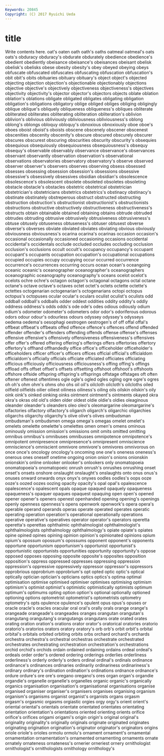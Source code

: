 ```yaml
---
Keywords: 20845 
Copyright: (C) 2017 Ryuichi Ueda
---
```


# title

Write contents here.
 oat's oaten oath oath's oaths
oatmeal oatmeal's oats oats's obduracy obduracy's obdurate obdurately obedience obedience's
obedient obediently obeisance obeisance's obeisances obeisant obelisk obelisk's obelisks obese
obesity obesity's obey obeyed obeying obeys obfuscate obfuscated obfuscates obfuscating
obfuscation obfuscation's obit obit's obits obituaries obituary obituary's object object's
objected objecting objection objection's objectionable objectionably objections objective objective's objectively
objectiveness objectiveness's objectives objectivity objectivity's objector objector's objectors objects oblate
oblation oblation's oblations obligate obligated obligates obligating obligation obligation's obligations
obligatory oblige obliged obliges obliging obligingly oblique oblique's obliquely obliqueness
obliqueness's obliques obliterate obliterated obliterates obliterating obliteration obliteration's oblivion oblivion's
oblivious obliviously obliviousness obliviousness's oblong oblong's oblongs obloquy obloquy's obnoxious
obnoxiously oboe oboe's oboes oboist oboist's oboists obscene obscenely obscener
obscenest obscenities obscenity obscenity's obscure obscured obscurely obscurer obscures obscurest
obscuring obscurities obscurity obscurity's obsequies obsequious obsequiously obsequiousness obsequiousness's obsequy
obsequy's observable observably observance observance's observances observant observantly observation observation's
observational observations observatories observatory observatory's observe observed observer observer's observers
observes observing obsess obsessed obsesses obsessing obsession obsession's obsessions obsessive
obsessive's obsessively obsessives obsidian obsidian's obsolescence obsolescence's obsolescent obsolete obsoleted
obsoletes obsoleting obstacle obstacle's obstacles obstetric obstetrical obstetrician obstetrician's obstetricians
obstetrics obstetrics's obstinacy obstinacy's obstinate obstinately obstreperous obstruct obstructed obstructing
obstruction obstruction's obstructionist obstructionist's obstructionists obstructions obstructive obstructively obstructiveness obstructiveness's
obstructs obtain obtainable obtained obtaining obtains obtrude obtruded obtrudes obtruding
obtrusive obtrusively obtrusiveness obtrusiveness's obtuse obtusely obtuseness obtuseness's obtuser obtusest
obverse obverse's obverses obviate obviated obviates obviating obvious obviously obviousness
obviousness's ocarina ocarina's ocarinas occasion occasion's occasional occasionally occasioned occasioning
occasions occidental occidental's occidentals occlude occluded occludes occluding occlusion occlusion's
occlusions occult occult's occupancy occupancy's occupant occupant's occupants occupation occupation's
occupational occupations occupied occupies occupy occupying occur occurred occurrence occurrence's
occurrences occurring occurs ocean ocean's oceangoing oceanic oceanic's oceanographer oceanographer's
oceanographers oceanographic oceanography oceanography's oceans ocelot ocelot's ocelots ochre ochre's
octagon octagon's octagonal octagons octal octane octane's octave octave's octaves
octet octet's octets octette octette's octettes octogenarian octogenarian's octogenarians octopi
octopus octopus's octopuses ocular ocular's oculars oculist oculist's oculists odd
oddball oddball's oddballs odder oddest oddities oddity oddity's oddly oddness
oddness's odds odds's ode ode's odes odious odiously odium odium's
odometer odometer's odometers odor odor's odoriferous odorous odors odour odour's
odourless odours odyssey odyssey's odysseys oedema oedema's oesophagi oestrogen oestrogen's
of off offal offal's offbeat offbeat's offbeats offed offence offence's
offences offend offended offender offender's offenders offending offends offense offense's
offenses offensive offensive's offensively offensiveness offensiveness's offensives offer offer's offered
offering offering's offerings offers offertories offertory offertory's offhand offhandedly office
office's officeholder officeholder's officeholders officer officer's officers offices official official's
officialdom officialdom's officially officials officiate officiated officiates officiating officious officiously
officiousness officiousness's offing offing's offings offload offs offset offset's offsets
offsetting offshoot offshoot's offshoots offshore offside offspring offspring's offsprings offstage
offstages oft often oftener oftenest oftentimes ogle ogle's ogled ogles
ogling ogre ogre's ogres oh oh's ohm ohm's ohms oho
ohs oil oil's oilcloth oilcloth's oilcloths oiled oilfield oilfields oilier
oiliest oiliness oiliness's oiling oils oilskin oilskin's oily oink oink's
oinked oinking oinks ointment ointment's ointments okayed okra okra's okras
old old's olden older oldest oldie oldie's oldies oleaginous oleander
oleander's oleanders oleo oleo's oleomargarine oleomargarine's olfactories olfactory olfactory's oligarch
oligarch's oligarchic oligarchies oligarchs oligarchy oligarchy's olive olive's olives ombudsman
ombudsman's ombudsmen omega omega's omegas omelet omelet's omelets omelette omelette's
omelettes omen omen's omens ominous ominously omission omission's omissions omit
omits omitted omitting omnibus omnibus's omnibuses omnibusses omnipotence omnipotence's omnipotent
omnipresence omnipresence's omnipresent omniscience omniscience's omniscient omnivore omnivore's omnivores omnivorous
on once once's oncology oncology's oncoming one one's oneness oneness's
onerous ones oneself onetime ongoing onion onion's onions onionskin onionskin's
online onlooker onlooker's onlookers only onomatopoeia onomatopoeia's onomatopoeic onrush onrush's
onrushes onrushing onset onset's onsets onshore onslaught onslaught's onslaughts onto
onus onus's onuses onward onwards onyx onyx's onyxes oodles oodles's
oops ooze ooze's oozed oozes oozing opacity opacity's opal opal's
opalescence opalescence's opalescent opals opaque opaqued opaquely opaqueness opaqueness's opaquer
opaques opaquest opaquing open open's opened opener opener's openers openest
openhanded opening opening's openings openly openness openness's opens openwork openwork's
opera opera's operable operand operands operas operate operated operates operatic
operating operation operation's operational operationally operations operative operative's operatives operator
operator's operators operetta operetta's operettas ophthalmic ophthalmologist ophthalmologist's ophthalmologists ophthalmology
ophthalmology's opiate opiate's opiates opine opined opines opining opinion opinion's
opinionated opinions opium opium's opossum opossum's opossums opponent opponent's opponents
opportune opportunism opportunism's opportunist opportunist's opportunistic opportunists opportunities opportunity opportunity's
oppose opposed opposes opposing opposite opposite's opposites opposition opposition's oppress
oppressed oppresses oppressing oppression oppression's oppressive oppressively oppressor oppressor's oppressors
opprobrious opprobrium opprobrium's opt opted optic optic's optical optically optician
optician's opticians optics optics's optima optimal optimisation optimise optimised optimiser
optimises optimising optimism optimism's optimist optimist's optimistic optimistically optimists optimum
optimum's optimums opting option option's optional optionally optioned optioning options
optometrist optometrist's optometrists optometry optometry's opts opulence opulence's opulent opus
opus's opuses or oracle oracle's oracles oracular oral oral's orally
orals orange orange's orangeade orangeade's orangeades oranges orangutan orangutan's orangutang
orangutang's orangutangs orangutans orate orated orates orating oration oration's orations
orator orator's oratorical oratories oratorio oratorio's oratorios orators oratory oratory's
orb orb's orbit orbit's orbital orbital's orbitals orbited orbiting orbits
orbs orchard orchard's orchards orchestra orchestra's orchestral orchestras orchestrate orchestrated
orchestrates orchestrating orchestration orchestration's orchestrations orchid orchid's orchids ordain ordained
ordaining ordains ordeal ordeal's ordeals order order's ordered ordering orderings
orderlies orderliness orderliness's orderly orderly's orders ordinal ordinal's ordinals ordinance
ordinance's ordinances ordinaries ordinarily ordinariness ordinariness's ordinary ordinary's ordination ordination's
ordinations ordnance ordnance's ordure ordure's ore ore's oregano oregano's ores
organ organ's organdie organdie's organelle organelle's organelles organic organic's organically
organics organisation organisation's organisational organisations organise organised organiser organiser's organisers
organises organising organism organism's organisms organist organist's organists organs orgasm
orgasm's orgasmic orgasms orgiastic orgies orgy orgy's orient orient's oriental
oriental's orientals orientate orientated orientates orientating orientation orientation's orientations oriented
orienting orients orifice orifice's orifices origami origami's origin origin's original
original's originality originality's originally originals originate originated originates originating origination
origination's originator originator's originators origins oriole oriole's orioles ormolu ormolu's
ornament ornament's ornamental ornamentation ornamentation's ornamented ornamenting ornaments ornate ornately
ornateness ornateness's ornerier orneriest ornery ornithologist ornithologist's ornithologists ornithology ornithology's
